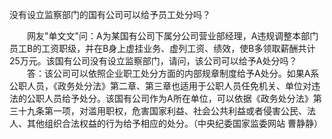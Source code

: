 没有设立监察部门的国有公司可以给予员工处分吗？











　　网友"单文文"问：A为某国有公司下属分公司营业部经理，A违规调整本部门员工B的工资职级，并在B身上虚挂业务、虚列工资、绩效，使B多领取薪酬共计25万元。该国有公司没有设立监察部门，请问，该公司可以给予A处分吗？
　　答：该公司可以依照企业职工处分方面的内部规章制度给予A处分。如果A系公职人员，《政务处分法》第二章、第三章也适用于公职人员任免机关、单位对违法的公职人员给予处分。该国有公司作为A所在单位，可以依据《政务处分法》第三十九条第一项，对滥用职权，危害国家利益、社会公共利益或者侵害公民、法人、其他组织合法权益的行为给予相应的处分。（中央纪委国家监委网站
曹静静）
